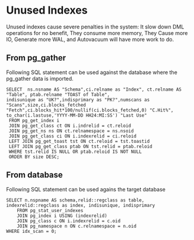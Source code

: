 # Unused Indexes

Unused indexes cause severe penalties in the system: It slow down DML operations for no benefit, They consume more memory, They Cause more IO, Generate more WAL, and Autovacuum will have more work to do. 

## From pg_gather

Following SQL statement can be used against the database where the pg_gather data is imported.

```
SELECT  ns.nsname AS "Schema",ci.relname as "Index", ct.relname AS "Table", ptab.relname "TOAST of Table",
indisunique as "UK?",indisprimary as "PK?",numscans as "Scans",size,ci.blocks_fetched "Fetch",ci.blocks_hit*100/nullif(ci.blocks_fetched,0) "C.Hit%", to_char(i.lastuse,'YYYY-MM-DD HH24:MI:SS') "Last Use"
 FROM pg_get_index i
 JOIN pg_get_class ct ON i.indrelid = ct.reloid
 JOIN pg_get_ns ns ON ct.relnamespace = ns.nsoid
 JOIN pg_get_class ci ON i.indexrelid = ci.reloid
 LEFT JOIN pg_get_toast tst ON ct.reloid = tst.toastid
 LEFT JOIN pg_get_class ptab ON tst.relid = ptab.reloid
 WHERE tst.relid IS NULL OR ptab.reloid IS NOT NULL
 ORDER BY size DESC;
```

## From database 
Following SQL statement can be used agains the target database 
```
SELECT n.nspname AS schema,relid::regclass as table, indexrelid::regclass as index, indisunique, indisprimary
    FROM pg_stat_user_indexes
    JOIN pg_index i USING (indexrelid)
    JOIN pg_class c ON i.indexrelid = c.oid
    JOIN pg_namespace n ON c.relnamespace = n.oid
WHERE idx_scan = 0;
```